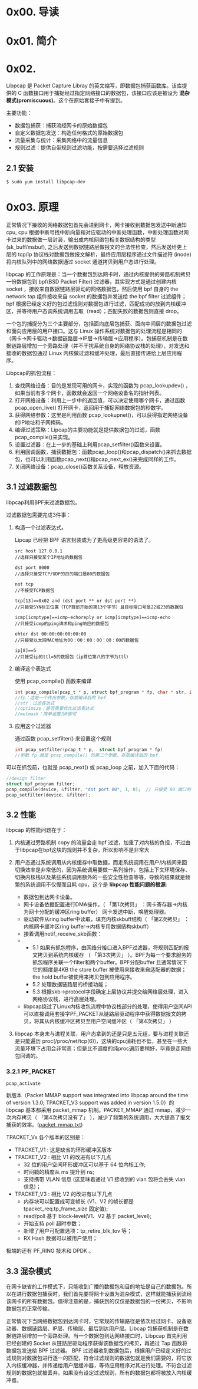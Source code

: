 # 0x00. 导读

# 0x01. 简介

# 0x02. 

Libpcap 是 Packet Capture Libray 的英文缩写，即数据包捕获函数库。该库提供的 C 函数接口用于捕捉经过指定网络接口的数据包，该接口应该是被设为 **混杂模式(promiscuous)**。这个在原始套接子中有提到。

主要功能：

- 数据包捕获：捕获流经网卡的原始数据包
- 自定义数据包发送：构造任何格式的原始数据包
- 流量采集与统计：采集网络中的流量信息
- 规则过滤：提供自带规则过滤功能，按需要选择过滤规则

## 2.1 安装

```bash
$ sudo yum install libpcap-dev
```

# 0x03. 原理

正常情况下接收的网络数据包首先会进到网卡，网卡接收到数据包发送中断通知 cpu, cpu 根据中断号找中断向量和对应驱动的中断处理函数，中断处理函数对网卡过来的数据做一层封装，输出成内核网络包相关数据结构的类型 (sk_buff/msbuf), 之后发送到数据链路层做报文的合法性检查，然后发送给更上层的 tcp/ip 协议栈对数据包做报文解析，最终应用层程序通过文件描述符 (inode) 将内核队列中的网络数据通过 socket 通道拷贝到用户态进行处理。

libpcap 的工作原理是：当一个数据包到达网卡时，通过内核提供的旁路机制拷贝一份数据包到 bpf(BSD Packet Filter) 过滤器，其实现方式是通过创建内核 socket ，接收来自数据链路层驱动的网络数据包，然后使用 bpf 自身的 the network tap 组件接收来自 socket 的数据包并发送给 the bpf filter 过滤组件； bpf 根据已经定义好的包过滤规则对数据包进行过滤，匹配成功的放到内核缓冲区，并等待用户态调系统调用去取（read）；匹配失败的数据包则直接 drop。

一个包的捕捉分为三个主要部分，包括面向底层包捕获、面向中间层的数据包过滤和面向应用层的用户接口。这与 Linux 操作系统对数据包的处理流程是相同的（网卡->网卡驱动->数据链路层->IP层->传输层->应用程序）。包捕获机制是在数据链路层增加一个旁路处理（并不干扰系统自身的网络协议栈的处理），对发送和接收的数据包通过 Linux 内核做过滤和缓冲处理，最后直接传递给上层应用程序。

Libpcap的抓包流程：

1. 查找网络设备：目的是发现可用的网卡，实现的函数为 pcap_lookupdev() ，如果当前有多个网卡，函数就会返回一个网络设备名的指针列表。
2. 打开网络设备：利用上一步中的返回值，可以决定使用哪个网卡，通过函数 pcap_open_live() 打开网卡，返回用于捕捉网络数据包的秒数字。
3. 获得网络参数：这里是利用函数 pcap_lookupnet()，可以获得指定网络设备的IP地址和子网掩码。
4. 编译过滤策略：Lipcap的主要功能就是提供数据包的过滤，函数pcap_compile()来实现。
5. 设置过滤器：在上一步的基础上利用pcap_setfilter()函数来设置。
6. 利用回调函数，捕获数据包：函数pcap_loop()和pcap_dispatch()来抓去数据包，也可以利用函数pcap_next()和pcap_next_ex()来完成同样的工作。
7. 关闭网络设备：pcap_close()函数关系设备，释放资源。

## 3.1 过滤数据包

libpcap利用BPF来过滤数据包。

过滤数据包需要完成3件事：
1. 构造一个过滤表达式。

    Lipcap 已经把 BPF 语言封装成为了更高级更容易的语法了。
    ```
    src host 127.0.0.1
    //选择只接受某个IP地址的数据包

    dst port 8000
    //选择只接受TCP/UDP的目的端口是80的数据包

    not tcp
    //不接受TCP数据包

    tcp[13]==0x02 and (dst port ** or dst port **)
    //只接受SYN标志位置（TCP首部开始的第13个字节）且目标端口号是22或23的数据包

    icmp[icmptype]==icmp-echoreply or icmp[icmptype]==icmp-echo
    //只接受icmp的ping请求和ping响应的数据包

    ehter dst 00:00:00:00:00:00
    //只接受以太网MAC地址为00：00：00：00：00：00的数据包

    ip[8]==5
    //只接受ip的ttl=5的数据包（ip首位第八的字节为ttl）
    ```

2. 编译这个表达式

    使用 pcap_compile() 函数来编译
    ```c
    int pcap_compile(pcap_t * p, struct bpf_program * fp, char * str, int optimize, bpf_u_int32 netmask)
    //fp：这是一个传出参数，存放编译后的 bpf
    //str：过滤表达式
    //optimize：是否需要优化过滤表达式
    //metmask：简单设置为0即可
    ```

3. 应用这个过滤器

    通过函数 pcap_setfilter() 来设置这个规则
    ```c
    int pcap_setfilter(pcap_t * p,  struct bpf_program * fp)
    //参数 fp 就是 pcap_compile() 的第二个参数，存放编译后的 bpf
    ```

可以在抓包前，也就是 pcap_next() 或 pcap_loop 之前，加入下面的代码：
```c
//design filter  
struct bpf_program filter;  
pcap_compile(device, &filter, "dst port 80", 1, 0);  // 只接受 80 端口的 TCP/UDP 数据包
pcap_setfilter(device, &filter); 
```

## 3.2 性能

libpcap 的性能问题在于：

1. 内核通过旁路机制 copy 的流量会走 bpf 过滤，加重了对内核的负担，不过由于libpcap在bpf这块的规则并不复杂，所以影响不是非常大

2. 用户态通过系统调用从内核缓存中取数据，而走系统调用在用户/内核间来回切换效率是非常低的，因为系统调用要做一系列操作，包括上下文环境保存、切换内核栈以及某些系统调用额外的一些安全性检查等等，导致的结果就是频繁的系统调用不仅慢而且耗 cpu，这个是 **libpcap 性能问题的根源**:

    - 数据包到达网卡设备。
    - 网卡设备依据配置进行DMA操作。（ 「第1次拷贝」 ：网卡寄存器->内核为网卡分配的缓冲区ring buffer）
    网卡发送中断，唤醒处理器。
    - 驱动软件从ring buffer中读取，填充内核skbuff结构（ 「第2次拷贝」 ：内核网卡缓冲区ring buffer->内核专用数据结构skbuff）
    - 接着调用netif_receive_skb函数：
    - 
        - 5.1 如果有抓包程序，由网络分接口进入BPF过滤器，将规则匹配的报文拷贝到系统内核缓存 （ 「第3次拷贝」 ）。BPF为每一个要求服务的抓包程序关联一个filter和两个buffer。BPF分配buffer 且通常情况下它的额度是4KB the store buffer 被使用来接收来自适配器的数据；the hold buffer被使用来拷贝包到应用程序。
        - 5.2 处理数据链路层的桥接功能；
        - 5.3 根据skb->protocol字段确定上层协议并提交给网络层处理，进入网络协议栈，进行高层处理。
    - libpcap绕过了Linux内核收包流程中协议栈部分的处理，使得用户空间API可以直接调用套接字PF_PACKET从链路层驱动程序中获得数据报文的拷贝，将其从内核缓冲区拷贝至用户空间缓冲区（ 「第4次拷贝」 ）

3. libpcap 本身未与进程关联，用户态拿到的还是只是五元组，要与进程关联还是只能遍历 proc(/proc/net/tcp(6))，这块的cpu消耗也不低，甚至在一些大流量环境下占用会非常高；但是比不调度的纯proc遍历要稍好，毕竟是走网络包回调的。

### 3.2.1 PF_PACKET

`pcap_activate`

新版本（Packet MMAP support was integrated into libpcap around the time of version 1.3.0; TPACKET_V3 support was added in version 1.5.0）的 libpcap 基本都采用 packet_mmap 机制。PACKET_MMAP 通过 mmap，减少一次内存拷贝（ 「第4次拷贝没有了」 ），减少了频繁的系统调用，大大提高了报文捕获的效率。([packet_mmap.txt](https://docs.kernel.org/networking/packet_mmap.html))

TPACKET_Vx 各个版本的区别是：
- TPACKET_V1 : 这是缺省的环形缓冲区版本
- TPACKET_V2 : 相比 V1 的改进有以下几点
    - 32 位的用户空间环形缓冲区可以基于 64 位内核工作;
    - 时间戳的精度从 ms 提升到 ns;
    - 支持携带 VLAN 信息 (这意味着通过 V1 接收到的 vlan 包将会丢失 vlan 信息)；
- TPACKET_V3 : 相比 V2 的改进有以下几点
    - 内存块可以配置成可变帧长 (V1、V2 的帧长都是 tpacket_req.tp_frame_size 固定值);
    - read/poll 基于 block-level(V1、V2 基于 packet_level);
    - 开始支持 poll 超时参数；
    - 新增了用户可配置选项：tp_retire_blk_tov 等；
    - RX Hash 数据可以被用户使用；

极端的还有 PF_RING 技术和 DPDK 。

## 3.3 混杂模式

在网卡缺省的工作模式下，只能收到广播的数据包和目的地址是自己的数据包。所以在进行数据包捕获时，我们首先要将网卡设置为混杂模式，这样就能捕获到流经该网卡的所有数据包。值得注意的是，捕获到的仅仅是数据包的一份拷贝，不影响数据包的正常传输。

正常情况下当网络数据包到达网卡时，它常规的传输路径是依次经过网卡、设备驱动器、数据链路层、IP层、传输层、最后到达用户层。Libcap 包捕获机制是在数据链路层增加一个旁路处理。当一个数据包到达网络接口时，Libpcap 首先利用已经创建的 Socket 从链路层驱动程序获得该数据包的拷贝，再通过 Tap 函数将数据包发送给 BPF 过滤器。 BPF 过滤器收到数据包后，根据用户已经定义好的过滤规则对数据包进行逐一的匹配，符合过滤规则的数据包就是我们需要的，将它放入内核缓冲器，并传递给用户层缓冲器，等待应用程序对其进行处理。不符合过滤规则的数据包就被丢弃。如果没有设定过滤规则，所有的数据包都将被放入内核缓冲器。
